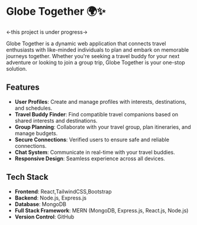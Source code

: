 # Globe Together 🌍✨
<-this project is under progress->

Globe Together is a dynamic web application that connects travel enthusiasts with like-minded individuals to plan and embark on memorable journeys together. Whether you're seeking a travel buddy for your next adventure or looking to join a group trip, Globe Together is your one-stop solution.

## Features

- **User Profiles**: Create and manage profiles with interests, destinations, and schedules.
- **Travel Buddy Finder**: Find compatible travel companions based on shared interests and destinations.
- **Group Planning**: Collaborate with your travel group, plan itineraries, and manage budgets.
- **Secure Connections**: Verified users to ensure safe and reliable connections.
- **Chat System**: Communicate in real-time with your travel buddies.
- **Responsive Design**: Seamless experience across all devices.

## Tech Stack

- **Frontend**: React,TailwindCSS,Bootstrap
- **Backend**: Node.js, Express.js
- **Database**: MongoDB
- **Full Stack Framework**: MERN (MongoDB, Express.js, React.js, Node.js)
- **Version Control**: GitHub
